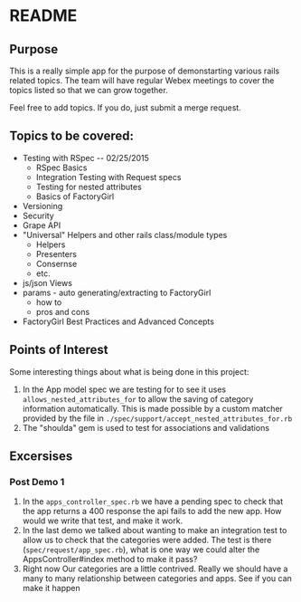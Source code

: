 # README

## Purpose

This is a really simple app for the purpose of demonstarting various rails
related topics. The team will have regular Webex meetings to cover the topics
listed so that we can grow together.

Feel free to add topics.  If you do, just submit a merge request.

## Topics to be covered:

* Testing with RSpec -- 02/25/2015
  * RSpec Basics
  * Integration Testing with Request specs
  * Testing for nested attributes
  * Basics of FactoryGirl
* Versioning
* Security
* Grape API
* "Universal" Helpers and other rails class/module types
  * Helpers
  * Presenters
  * Consernse
  * etc.
* js/json Views
* params - auto generating/extracting to FactoryGirl
  * how to
  * pros and cons
* FactoryGirl Best Practices and Advanced Concepts

## Points of Interest

Some interesting things about what is being done in this project:

1. In the App model spec we are testing for to see it uses
   `allows_nested_attributes_for` to allow the saving of category information
   automatically.  This is made possible by a custom matcher provided by the
   file in `./spec/support/accept_nested_attributes_for.rb`
2. The "shoulda" gem is used to test for associations and validations

## Excersises

### Post Demo 1

1. In the `apps_controller_spec.rb` we have a pending spec to check that the app
   returns a 400 response the api fails to add the new app.  How would we write
   that test, and make it work.
2. In the last demo we talked about wanting to make an integration test to
   allow us to check that the categories were added.  The test is there
   (`spec/request/app_spec.rb`), what is one way we could alter the
   AppsController#index method to make it pass?
2. Right now Our categories are a little contrived.  Really we should have a
   many to many relationship between categories and apps. See if you can make
   it happen


